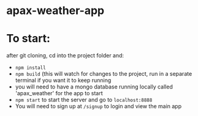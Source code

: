 # apax-weather-app

# To start:
after git cloning, cd into the project folder and:
- `npm install`
- `npm build` (this will watch for changes to the project, run in a separate terminal if you want it to keep running
- you will need to have a mongo database running locally called 'apax_weather' for the app to start
- `npm start` to start the server and go to `localhost:8888`
- You will need to sign up at `/signup` to login and view the main app
